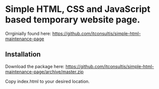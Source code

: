 # Simple HTML, CSS and JavaScript based temporary website page.
Orrginially found here:
https://github.com/itconsultis/simple-html-maintenance-page
## Installation
Download the package here: https://github.com/itconsultis/simple-html-maintenance-page/archive/master.zip

Copy index.html to your desired location.
